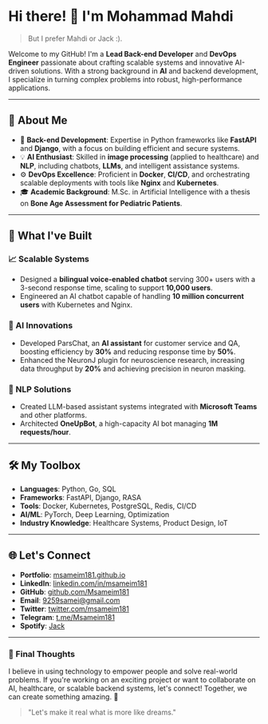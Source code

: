 # Hi there! 👋 I'm Mohammad Mahdi

 > But I prefer Mahdi or Jack :).

Welcome to my GitHub! I'm a **Lead Back-end Developer** and **DevOps Engineer** passionate about crafting scalable systems and innovative AI-driven solutions. With a strong background in **AI** and backend development, I specialize in turning complex problems into robust, high-performance applications.

---

## 🚀 About Me
- 🌟 **Back-end Development**: Expertise in Python frameworks like **FastAPI** and **Django**, with a focus on building efficient and secure systems.
- 💡 **AI Enthusiast**: Skilled in **image processing** (applied to healthcare) and **NLP**, including chatbots, **LLMs**, and intelligent assistance systems.
- ⚙️ **DevOps Excellence**: Proficient in **Docker**, **CI/CD**, and orchestrating scalable deployments with tools like **Nginx** and **Kubernetes**.
- 🎓 **Academic Background**: M.Sc. in Artificial Intelligence with a thesis on **Bone Age Assessment for Pediatric Patients**.

---

## 💼 What I've Built
### 📈 Scalable Systems
- Designed a **bilingual voice-enabled chatbot** serving 300+ users with a 3-second response time, scaling to support **10,000 users**.
- Engineered an AI chatbot capable of handling **10 million concurrent users** with Kubernetes and Nginx.

### 🤖 AI Innovations
- Developed ParsChat, an **AI assistant** for customer service and QA, boosting efficiency by **30%** and reducing response time by **50%**.
- Enhanced the NeuronJ plugin for neuroscience research, increasing data throughput by **20%** and achieving precision in neuron masking.

### 🧠 NLP Solutions
- Created LLM-based assistant systems integrated with **Microsoft Teams** and other platforms.
- Architected **OneUpBot**, a high-capacity AI bot managing **1M requests/hour**.

---

## 🛠️ My Toolbox
- **Languages**: Python, Go, SQL
- **Frameworks**: FastAPI, Django, RASA
- **Tools**: Docker, Kubernetes, PostgreSQL, Redis, CI/CD
- **AI/ML**: PyTorch, Deep Learning, Optimization
- **Industry Knowledge**: Healthcare Systems, Product Design, IoT

---

## 🌐 Let's Connect
- **Portfolio**: [msameim181.github.io](https://msameim181.github.io/)
- **LinkedIn**: [linkedin.com/in/msameim181](https://www.linkedin.com/in/msameim181/)
- **GitHub**: [github.com/Msameim181](https://github.com/Msameim181)
- **Email**: 9259samei@gmail.com
- **Twitter**: [twitter.com/msameim181](https://twitter.com/msameim181)
- **Telegram**: [t.me/Msameim181](https://t.me/Msameim181)
- **Spotify**: [Jack](https://open.spotify.com/user/1pe3mgooa5zk61axkq7v8q355)

---

### 🌟 Final Thoughts
I believe in using technology to empower people and solve real-world problems. If you're working on an exciting project or want to collaborate on AI, healthcare, or scalable backend systems, let's connect! Together, we can create something amazing. 🚀

> "Let's make it real what is more like dreams."


<!-- <p align="center"> 
  <img src="https://github-readme-stats.vercel.app/api?username=msameim181&theme=github_dark&count_private=true&show_icons=true&hide_rank=false" alt="Mohammad Mahdi's github stats" /> <br/>
  -->
  <!-- <img src="https://github-readme-stats.vercel.app/api/top-langs?username=msameim181&theme=github_dark&hide=html&layout=compact&line_height=51&langs_count=9&exclude_repo=comp426,Redventures-Movie-Quotes&card_width=445" alt="Mohammad Mahdi's Top Langs" />
</p> -->

